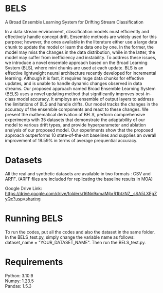 # BELS
A Broad Ensemble Learning System for Drifting Stream Classification

In a data stream environment, classification models must efficiently and effectively handle
concept drift. Ensemble methods are widely used for this purpose; however, the ones available in the
literature either use a large data chunk to update the model or learn the data one by one. In the former,
the model may miss the changes in the data distribution, while in the latter, the model may suffer from
inefficiency and instability. To address these issues, we introduce a novel ensemble approach based on
the Broad Learning System (BLS), where mini chunks are used at each update. BLS is an effective
lightweight neural architecture recently developed for incremental learning. Although it is fast, it requires
huge data chunks for effective updates, and is unable to handle dynamic changes observed in data streams.
Our proposed approach named Broad Ensemble Learning System (BELS) uses a novel updating method
that significantly improves best-in-class model accuracy. It employs an ensemble of output layers to
address the limitations of BLS and handle drifts. Our model tracks the changes in the accuracy of the
ensemble components and react to these changes. We present the mathematical derivation of BELS, perform
comprehensive experiments with 35 datasets that demonstrate the adaptability of our model to various drift
types, and provide hyperparameter and ablation analysis of our proposed model. Our experiments show that
the proposed approach outperforms 10 state-of-the-art baselines and supplies an overall improvement of
18.59% in terms of average prequential accuracy.
# Datasets
All the real and synthetic datasets are available in two formats : CSV and ARFF. (ARFF files are included for replicating the baseline results in MOA)

Google Drive Link: https://drive.google.com/drive/folders/16Nn9xmaMjbrR1btzN7__sSA5LXEgZyQc?usp=sharing

# Running BELS
To run the codes, put all the codes and also the dataset in the same folder. In the BELS_test.py, simply change the variable name as follows: dataset_name = "YOUR_DATASET_NAME". Then run the BELS_test.py.
# Requirements
Python: 3.10.9 <br />
Numpy: 1.23.5 <br />
Pandas:  1.5.3 <br />

